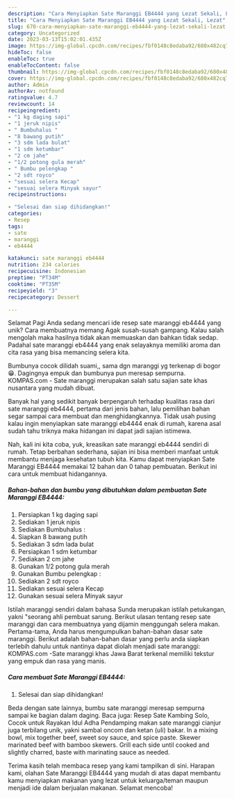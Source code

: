 ```yaml
---
description: "Cara Menyiapkan Sate Maranggi EB4444 yang Lezat Sekali, Lezat"
title: "Cara Menyiapkan Sate Maranggi EB4444 yang Lezat Sekali, Lezat"
slug: 670-cara-menyiapkan-sate-maranggi-eb4444-yang-lezat-sekali-lezat
category: Uncategorized
date: 2023-03-13T15:02:01.435Z
image: https://img-global.cpcdn.com/recipes/fbf0148c8edaba92/680x482cq70/sate-maranggi-eb4444-foto-resep-utama.jpg
hideToc: false
enableToc: true
enableTocContent: false
thumbnail: https://img-global.cpcdn.com/recipes/fbf0148c8edaba92/680x482cq70/sate-maranggi-eb4444-foto-resep-utama.jpg
cover: https://img-global.cpcdn.com/recipes/fbf0148c8edaba92/680x482cq70/sate-maranggi-eb4444-foto-resep-utama.jpg
author: Admin
authorAv: notfound
ratingvalue: 4.7
reviewcount: 14
recipeingredient:
- "1 kg daging sapi"
- "1 jeruk nipis"
- " Bumbuhalus "
- "8 bawang putih"
- "3 sdm lada bulat"
- "1 sdm ketumbar"
- "2 cm jahe"
- "1/2 potong gula merah"
- " Bumbu pelengkap "
- "2 sdt royco"
- "sesuai selera Kecap"
- "sesuai selera Minyak sayur"
recipeinstructions:

- "Selesai dan siap dihidangkan!"
categories:
- Resep
tags:
- sate
- maranggi
- eb4444

katakunci: sate maranggi eb4444 
nutrition: 234 calories
recipecuisine: Indonesian
preptime: "PT34M"
cooktime: "PT35M"
recipeyield: "3"
recipecategory: Dessert

---
```



Selamat Pagi Anda sedang mencari ide resep sate maranggi eb4444 yang unik? Cara membuatnya memang Agak susah-susah gampang. Kalau salah mengolah maka hasilnya tidak akan memuaskan dan bahkan tidak sedap. Padahal sate maranggi eb4444 yang enak selayaknya memiliki aroma dan cita rasa yang bisa memancing selera kita.


Bumbunya cocok dilidah suami,, sama dgn maranggi yg terkenap di bogor 😁. Dagingnya empuk dan bumbunya pun meresap sempurna. KOMPAS.com - Sate maranggi merupakan salah satu sajian sate khas nusantara yang mudah dibuat.

Banyak hal yang sedikit banyak berpengaruh terhadap kualitas rasa dari sate maranggi eb4444, pertama dari jenis bahan, lalu pemilihan bahan segar sampai cara membuat dan menghidangkannya. Tidak usah pusing kalau ingin menyiapkan sate maranggi eb4444 enak di rumah, karena asal sudah tahu triknya maka hidangan ini dapat jadi sajian istimewa.


Nah, kali ini kita coba, yuk, kreasikan sate maranggi eb4444 sendiri di rumah. Tetap berbahan sederhana, sajian ini bisa memberi manfaat untuk membantu menjaga kesehatan tubuh kita. Kamu dapat menyiapkan Sate Maranggi EB4444 memakai 12 bahan dan 0 tahap pembuatan. Berikut ini cara untuk membuat hidangannya.

<!--inarticleads1-->

##### Bahan-bahan dan bumbu yang dibutuhkan dalam pembuatan Sate Maranggi EB4444:

1. Persiapkan 1 kg daging sapi
1. Sediakan 1 jeruk nipis
1. Sediakan  Bumbuhalus :
1. Siapkan 8 bawang putih
1. Sediakan 3 sdm lada bulat
1. Persiapkan 1 sdm ketumbar
1. Sediakan 2 cm jahe
1. Gunakan 1/2 potong gula merah
1. Gunakan  Bumbu pelengkap :
1. Sediakan 2 sdt royco
1. Sediakan sesuai selera Kecap
1. Gunakan sesuai selera Minyak sayur


Istilah maranggi sendiri dalam bahasa Sunda merupakan istilah petukangan, yakni &#34;seorang ahli pembuat sarung. Berikut ulasan tentang resep sate maranggi dan cara membuatnya yang dijamin menggungah selera makan. Pertama-tama, Anda harus mengumpulkan bahan-bahan dasar sate maranggi. Berikut adalah bahan-bahan dasar yang perlu anda siapkan terlebih dahulu untuk nantinya dapat diolah menjadi sate maranggi: KOMPAS.com -Sate maranggi khas Jawa Barat terkenal memiliki tekstur yang empuk dan rasa yang manis. 

<!--inarticleads2-->

##### Cara membuat Sate Maranggi EB4444:


1. Selesai dan siap dihidangkan!

Beda dengan sate lainnya, bumbu sate maranggi meresap sempurna sampai ke bagian dalam daging. Baca juga: Resep Sate Kambing Solo, Cocok untuk Rayakan Idul Adha Pendamping makan sate maranggi cianjur juga terbilang unik, yakni sambal oncom dan ketan (uli) bakar. In a mixing bowl, mix together beef, sweet soy sauce, and spice paste. Skewer marinated beef with bamboo skewers. Grill each side until cooked and slightly charred, baste with marinating sauce as needed. 

Terima kasih telah membaca resep yang kami tampilkan di sini. Harapan kami, olahan Sate Maranggi EB4444 yang mudah di atas dapat membantu kamu menyiapkan makanan yang lezat untuk keluarga/teman maupun menjadi ide dalam berjualan makanan. Selamat mencoba!
